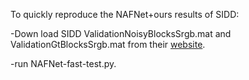 To quickly reproduce the NAFNet+ours results of SIDD:

-Down load SIDD ValidationNoisyBlocksSrgb.mat and ValidationGtBlocksSrgb.mat from their [website](https://abdokamel.github.io/sidd/).

-run NAFNet-fast-test.py.


